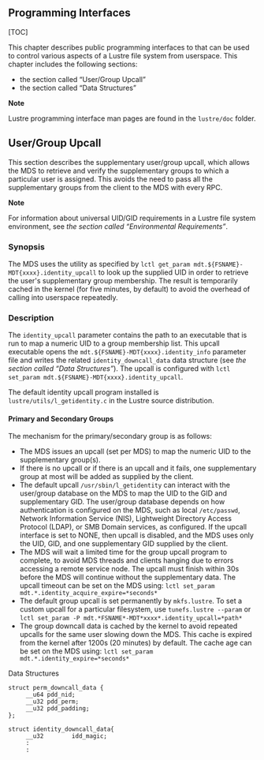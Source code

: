 ## Programming Interfaces

[TOC]

This chapter describes public programming interfaces to that can be used to control various aspects of a Lustre file system from userspace. This chapter includes the following sections:

- the section called “User/Group Upcall”
- the section called “Data Structures”

**Note**

Lustre programming interface man pages are found in the `lustre/doc` folder.

## User/Group Upcall

This section describes the supplementary user/group upcall, which allows the MDS to retrieve and verify the supplementary groups to which a particular user is assigned. This avoids the need to pass all the supplementary groups from the client to the MDS with every RPC.

**Note**

For information about universal UID/GID requirements in a Lustre file system environment, see *the section called “Environmental Requirements”*.

### Synopsis

The MDS uses the utility as specified by `lctl get_param mdt.${FSNAME}-MDT{xxxx}.identity_upcall` to look up the supplied UID in order to retrieve the user's supplementary group membership. The result is temporarily cached in the kernel (for five minutes, by default) to avoid the overhead of calling into userspace repeatedly.

### Description

The `identity_upcall` parameter contains the path to an executable that is run to map a numeric UID to a group membership list. This upcall executable opens the `mdt.${FSNAME}-MDT{xxxx}.identity_info` parameter file and writes the related `identity_downcall_data` data structure (see *the section called “Data Structures”*). The upcall is configured with `lctl set_param mdt.${FSNAME}-MDT{xxxx}.identity_upcall`.

The default identity upcall program installed is `lustre/utils/l_getidentity.c` in the Lustre source distribution.

#### Primary and Secondary Groups

The mechanism for the primary/secondary group is as follows:

- The MDS issues an upcall (set per MDS) to map the numeric UID to the supplementary group(s).
- If there is no upcall or if there is an upcall and it fails, one supplementary group at most will be added as supplied by the client.
- The default upcall `/usr/sbin/l_getidentity` can interact with the user/group database on the MDS to map the UID to the GID and supplementary GID. The user/group database depends on how authentication is configured on the MDS, such as local `/etc/passwd`, Network Information Service (NIS), Lightweight Directory Access Protocol (LDAP), or SMB Domain services, as configured. If the upcall interface is set to NONE, then upcall is disabled, and the MDS uses only the UID, GID, and one supplementary GID supplied by the client.
- The MDS will wait a limited time for the group upcall program to complete, to avoid MDS threads and clients hanging due to errors accessing a remote service node. The upcall must finish within 30s before the MDS will continue without the supplementary data. The upcall timeout can be set on the MDS using: `lctl set_param mdt.*.identity_acquire_expire=*seconds*`
- The default group upcall is set permanently by `mkfs.lustre`. To set a custom upcall for a particular filesystem, use `tunefs.lustre --param` or `lctl set_param -P mdt.*FSNAME*-MDT*xxxx*.identity_upcall=*path*`
- The group downcall data is cached by the kernel to avoid repeated upcalls for the same user slowing down the MDS. This cache is expired from the kernel after 1200s (20 minutes) by default. The cache age can be set on the MDS using: `lctl set_param mdt.*.identity_expire=*seconds*`

 Data Structures

```
struct perm_downcall_data {
     __u64 pdd_nid;
     __u32 pdd_perm;
     __u32 pdd_padding;
};

struct identity_downcall_data{
     __u32        idd_magic;
     :         
     :
```

 